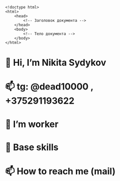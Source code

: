     <!doctype html>
    <html>
        <head>
            <!-- Заголовок документа -->
        </head>
        <body>
            <!-- Тело документа -->
        </body>
    </html>



# 👋 Hi, I’m Nikita Sydykov
#
# 📫 tg: @dead10000 , +375291193622
# 🌱 I’m worker
# 💞️ Base skills
# 📫 How to reach me (mail)


